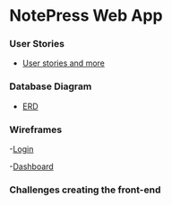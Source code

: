 # NotePress Web App

### User Stories

- [User stories and more](https://trello.com/b/NWVfKvCU/notepress)

### Database Diagram 
- [ERD](https://i.imgur.com/Qqe2gws.jpg)

### Wireframes

-[Login](https://i.imgur.com/qnYESog.jpg)

-[Dashboard](https://i.imgur.com/n9tDQCs.jpg)


### Challenges creating the front-end

